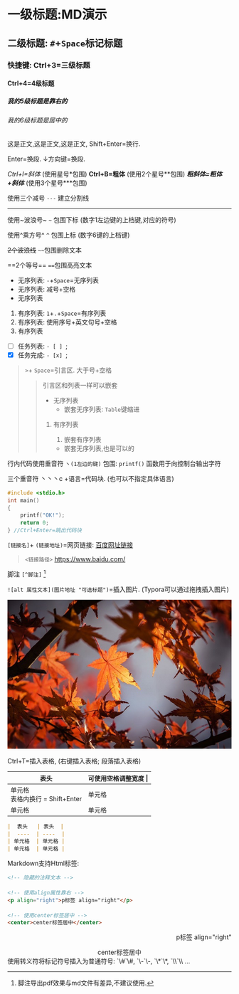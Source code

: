 # 一级标题:MD演示

## 二级标题: `#`+`Space`标记标题

### 快捷键: Ctrl+3=三级标题

#### Ctrl+4=4级标题

##### 我的5级标题是靠右的

###### 我的6级标题是居中的

这是正文,这是正文,这是正文,
Shift+Enter=换行.

Enter=换段. ↓方向键=换段.

*Ctrl+I=斜体* (使用星号\*包围)
**Ctrl+B=粗体** (使用2个星号\*\*包围)
***粗斜体=粗体+斜体*** (使用3个星号\*\*\*包围)

使用三个减号 `---` 建立分割线

---

使用~波浪号~ `~` 包围下标 (数字1左边键的上档键,对应的符号)

使用^乘方号^ `^` 包围上标 (数字6键的上档键)

~~2个波浪线~~ `~~`包围删除文本

==2个等号== `==`包围高亮文本

- 无序列表: `-`+`Space`=无序列表
- 无序列表: 减号+空格
- 无序列表

1. 有序列表: `1`+`.`+`Space`=有序列表
2. 有序列表: 使用序号+英文句号+空格
3. 有序列表

- [ ] 任务列表: `- [ ] `;
- [x] 任务完成: `- [x] `;

>  `>`+  `Space`=引言区. 大于号+空格
>
> > 引言区和列表一样可以嵌套
> >
> > - 无序列表
> >   - 嵌套无序列表: `Table`键缩进
> >
> > 1. 有序列表
> >
> >    1. 嵌套有序列表
> >
> >    - 嵌套无序列表,也是可以的

行内代码使用重音符 `丶(1左边的键)` 包围: `printf()` 函数用于向控制台输出字符

三个重音符 丶丶丶c +语言=代码块. (也可以不指定具体语言)

```c
#include <stdio.h>
int main()
{
    printf("OK!");
    return 0;
} //Ctrl+Enter=跳出代码块
```

`[链接名]`+ `(链接地址)`=网页链接: [百度网址链接](https://www.baidu.com/)

> `<链接路径>` <https://www.baidu.com/>

脚注 ` [^脚注] ` [^脚注]

[^脚注]: 脚注导出pdf效果与md文件有差异,不建议使用.

`![alt 属性文本](图片地址 "可选标题")`=插入图片. (Typora可以通过拖拽插入图片)

![Typora设置](一级标题MD演示.assets/RGLj3oV.jpg)

Ctrl+T=插入表格, (右键插入表格; 段落插入表格)

|  表头   | 可使用空格调整宽度      \| |
|  ----  | ----  |
| 单元格<br />表格内换行 = Shift+Enter | 单元格 |
| 单元格  | 单元格 |

```markdown
|  表头   | 表头  |
|  ----  | ----  |
| 单元格  | 单元格 |
| 单元格  | 单元格 |
```

Markdown支持Html标签:

```markdown
<!-- 隐藏的注释文本 -->

<!-- 使用align属性靠右 -->
<p align="right">p标签 align="right"</p>

<!-- 使用center标签居中 -->
<center>center标签居中</center>
```

<!-- 隐藏的注释文本 -->

<p align="right">p标签 align="right"</p>
<center>center标签居中</center>
使用转义符将标记符号插入为普通符号: `\#`\#, `\-`\-, `\*`\*, `\\`\\ ...
